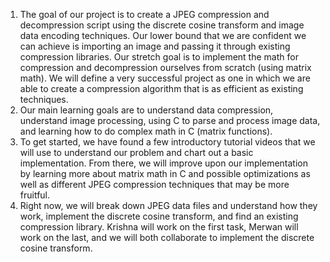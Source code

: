 1. The goal of our project is to create a JPEG compression and decompression script using the discrete cosine transform and image data encoding techniques. Our lower bound that we are confident we can achieve is importing an image and passing it through existing compression libraries. Our stretch goal is to implement the math for compression and decompression ourselves from scratch (using matrix math). We will define a very successful project as one in which we are able to create a compression algorithm that is as efficient as existing techniques.
2. Our main learning goals are to understand data compression, understand image processing, using C to parse and process image data, and learning how to do complex math in C (matrix functions).
3. To get started, we have found a few introductory tutorial videos that we will use to understand our problem and chart out a basic implementation. From there, we will improve upon our implementation by learning more about matrix math in C and possible optimizations as well as different JPEG compression techniques that may be more fruitful.
4. Right now, we will break down JPEG data files and understand how they work, implement the discrete cosine transform, and find an existing compression library. Krishna will work on the first task, Merwan will work on the last, and we will both collaborate to implement the discrete cosine transform.
